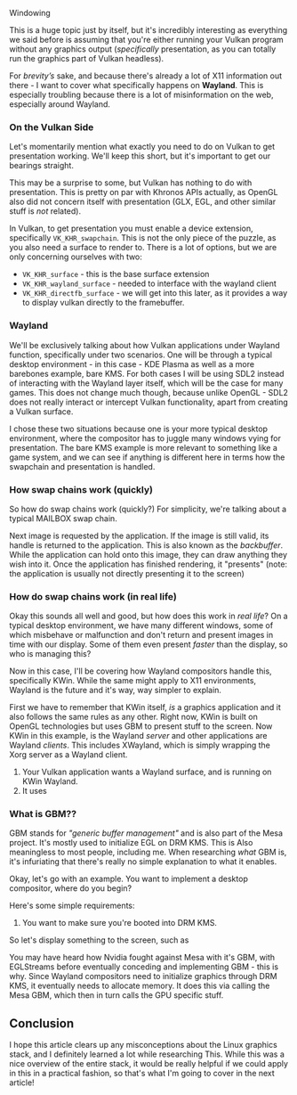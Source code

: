 Windowing

This is a huge topic just by itself, but it's incredibly interesting as everything we said before is assuming that you're
either running your Vulkan program without any graphics output (_specifically_ presentation, as you can totally run the graphics
part of Vulkan headless).

For _brevity’s_ sake, and because there's already a lot of X11 information out there - I want to cover what specifically
happens on **Wayland**. This is especially troubling because there is a lot of misinformation on the web, especially around Wayland.

### On the Vulkan Side

Let's momentarily mention what exactly you need to do on Vulkan to get presentation working. We'll keep this short, but
it's important to get our bearings straight.

This may be a surprise to some, but Vulkan has nothing to do with presentation. This is pretty on par with Khronos APIs
actually, as OpenGL also did not concern itself with presentation (GLX, EGL, and other similar stuff is _not_ related).

In Vulkan, to get presentation you must enable a device extension, specifically `VK_KHR_swapchain`. This is not the only
piece of the puzzle, as you also need a surface to render to. There is a lot of options, but we are only concerning ourselves with two:

* `VK_KHR_surface` - this is the base surface extension
* `VK_KHR_wayland_surface` - needed to interface with the wayland client
* `VK_KHR_directfb_surface` - we will get into this later, as it provides a way to display vulkan directly to the framebuffer.

### Wayland

We'll be exclusively talking about how Vulkan applications under Wayland function, specifically under two scenarios.
One will be through a typical desktop environment - in this case - KDE Plasma as well as a more barebones example, bare KMS.
For both cases I will be using SDL2 instead of interacting with the Wayland layer itself,
which will be the case for many games. This does not change much though, because unlike OpenGL - SDL2 does not really interact
or intercept Vulkan functionality, apart from creating a Vulkan surface.

I chose these two situations because one is your more typical desktop environment, where the compositor has to juggle many
windows vying for presentation. The bare KMS example is more relevant to something like a game system, and we can see if
anything is different here in terms how the swapchain and presentation is handled.

### How swap chains work (quickly)

So how do swap chains work (quickly?) For simplicity, we're talking about a typical MAILBOX swap chain.

Next image is requested by the application.
If the image is still valid, its handle is returned to the application. This is also known as the _backbuffer_.
While the application can hold onto this image, they can draw anything they wish into it.
Once the application has finished rendering, it "presents" (note: the application is usually not directly presenting it to the screen)

### How do swap chains work (in real life)

Okay this sounds all well and good, but how does this work in _real life_? On a typical desktop environment, we have 
many different windows, some of which misbehave or malfunction and don't return and present images in time with our
display. Some of them even present _faster_ than the display, so who is managing this?

Now in this case, I'll be covering how Wayland compositors handle this, specifically KWin. While the same might apply to X11 environments,
Wayland is the future and it's way, way simpler to explain. 

First we have to remember that KWin itself, _is_ a graphics application and it also follows the same rules as any other. Right now, KWin
is built on OpenGL technologies but uses GBM to present stuff to the screen. Now KWin in this example, is the Wayland _server_ and other
applications are Wayland _clients_. This includes XWayland, which is simply wrapping the Xorg server as a Wayland client.

1. Your Vulkan application wants a Wayland surface, and is running on KWin Wayland.
2. It uses 

### What is GBM??

GBM stands for _"generic buffer management"_ and is also part of the Mesa project. It's mostly used to initialize EGL on DRM KMS. This is
Also meaningless to most people, including me. When researching _what_ GBM is, it's infuriating that there's really no simple explanation
to what it enables.

Okay, let's go with an example. You want to implement a desktop compositor, where do you begin?

Here's some simple requirements:
1. You want to make sure you're booted into DRM KMS.

So let's display something to the screen, such as 

You may have heard how Nvidia fought against Mesa with it's GBM, with EGLStreams before eventually conceding and
implementing GBM - this is why. Since Wayland compositors need to initialize graphics through DRM KMS, it eventually needs to allocate
memory. It does this via calling the Mesa GBM, which then in turn calls the GPU specific stuff.

## Conclusion

I hope this article clears up any misconceptions about the Linux graphics stack, and I definitely learned a lot while researching
This. While this was a nice overview of the entire stack, it would be really helpful if we could apply in this in a practical fashion,
so that's what I'm going to cover in the next article!
